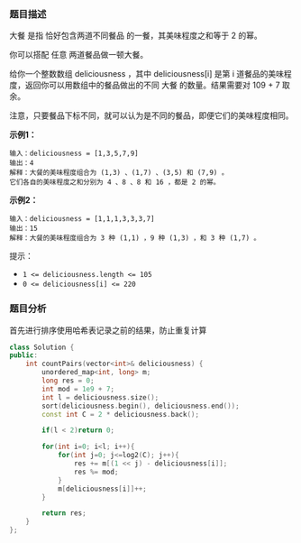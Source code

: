 ### 题目描述

大餐 是指 恰好包含两道不同餐品 的一餐，其美味程度之和等于 2 的幂。

你可以搭配 任意 两道餐品做一顿大餐。

给你一个整数数组 deliciousness ，其中 deliciousness[i] 是第 i 道餐品的美味程度，返回你可以用数组中的餐品做出的不同 大餐 的数量。结果需要对 109 + 7 取余。

注意，只要餐品下标不同，就可以认为是不同的餐品，即便它们的美味程度相同。

**示例1：**

~~~
输入：deliciousness = [1,3,5,7,9]
输出：4
解释：大餐的美味程度组合为 (1,3) 、(1,7) 、(3,5) 和 (7,9) 。
它们各自的美味程度之和分别为 4 、8 、8 和 16 ，都是 2 的幂。
~~~

**示例2：**

~~~
输入：deliciousness = [1,1,1,3,3,3,7]
输出：15
解释：大餐的美味程度组合为 3 种 (1,1) ，9 种 (1,3) ，和 3 种 (1,7) 。
~~~

提示：

* `1 <= deliciousness.length <= 105`
* `0 <= deliciousness[i] <= 220`

### 题目分析

首先进行排序使用哈希表记录之前的结果，防止重复计算

~~~c++
class Solution {
public:
    int countPairs(vector<int>& deliciousness) {
        unordered_map<int, long> m;
        long res = 0;
        int mod = 1e9 + 7;
        int l = deliciousness.size();
        sort(deliciousness.begin(), deliciousness.end());
        const int C = 2 * deliciousness.back();

        if(l < 2)return 0;

        for(int i=0; i<l; i++){
            for(int j=0; j<=log2(C); j++){
                res += m[(1 << j) - deliciousness[i]];
                res %= mod;
            }
            m[deliciousness[i]]++;
        }

        return res;
    }
};
~~~

